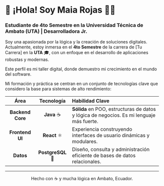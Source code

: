 # 👋 ¡Hola! Soy Maia Rojas 👩‍💻

### Estudiante de 4to Semestre en la Universidad Técnica de Ambato (UTA) | Desarrolladora Jr.

Soy una apasionada por la lógica y la creación de soluciones digitales. Actualmente, estoy inmersa en el **4to Semestre** de la carrera de [Tu Carrera] en la **UTA** 🎓, con un enfoque en el desarrollo de aplicaciones robustas y modernas.

Este perfil es mi taller digital, donde demuestro mi crecimiento en el mundo del software.

Mi formación y práctica se centran en un conjunto de tecnologías clave que considero la base para sistemas de alto rendimiento:

| Área | Tecnología | Habilidad Clave |
| :---: | :---: | :--- |
| **Backend Core** | **Java** ☕ | **Sólida** en POO, estructuras de datos y lógica de negocios. Es mi lenguaje más fuerte. |
| **Frontend UI** | **React** ⚛️ | Experiencia construyendo interfaces de usuario dinámicas y modulares. |
| **Datos** | **PostgreSQL** 🐘 | Diseño, consulta y administración eficiente de bases de datos relacionales. |

---

<p align="center">
  Hecho con ☕ y mucha lógica en Ambato, Ecuador.
</p>
